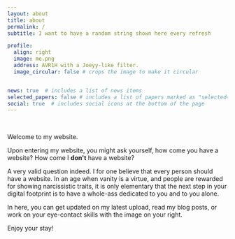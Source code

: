 ```yaml
---
layout: about
title: about
permalink: /
subtitle: I want to have a random string shown here every refresh

profile:
  align: right
  image: me.png
  address: AVR1H with a Joeyy-like filter.
  image_circular: false # crops the image to make it circular


news: true  # includes a list of news items
selected_papers: false # includes a list of papers marked as "selected={true}"
social: true  # includes social icons at the bottom of the page
---
```

<br>
<p>Welcome to my website.</p>
<p>Upon entering my website, you might ask yourself, how come you have a website? How come I <b>don't</b> have a website?</p>
<p>A very valid question indeed. I for one believe that every person should have a website. In an age when vanity is a virtue, and people are rewarded for showing narcissistic traits, it is only elementary that the next step in your digital footprint is to have a whole-ass dedicated to you and to you alone.</p>
<p>In here, you can get updated on my latest upload, read my blog posts, or work on your eye-contact skills with the image on your right.</p>
<p>Enjoy your stay!</p>
<br>